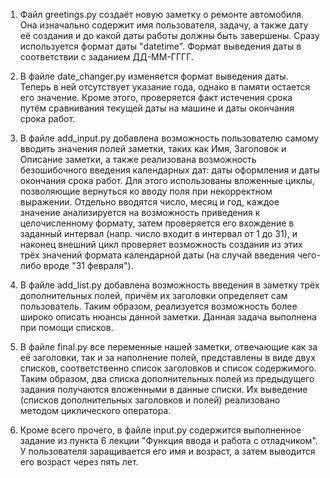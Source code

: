 1. Файл greetings.py создаёт новую заметку о ремонте автомобиля. Она изначально содержит имя пользователя, задачу, а также дату её создания и до какой даты работы должны быть завершены. Сразу используется формат даты "datetime". Формат выведения даты в соответствии с заданием ДД-ММ-ГГГГ.

2. В файле date_changer.py изменяется формат выведения даты. Теперь в ней отсутствует указание года, однако в памяти остается его значение. Кроме этого, проверяется факт истечения срока путём сравнивания текущей даты на машине и даты окончания срока работ.

3. В файле add_input.py добавлена возможность пользователю самому вводить значения полей заметки, таких как Имя, Заголовок и Описание заметки, а также реализована возможность безошибочного введения календарных дат: даты оформления и даты окончания срока работ. Для этого использованы вложенные циклы, позволяющие вернуться ко вводу поля при некорректном выражении. Отдельно вводятся число, месяц и год, каждое значение анализируется на возможность приведения к целочисленному формату, затем проверяется его вхождение в заданный интервал (напр. число входит в интервал от 1 до 31), и наконец внешний цикл проверяет возможность создания из этих трёх значений формата календарной даты (на случай введения чего-либо вроде "31 февраля").

4. В файле add_list.py добавлена возможность введения в заметку трёх дополнительных полей, причём их заголовки определяет сам пользователь. Таким образом, реализуется возможность более широко описать нюансы данной заметки. Данная задача выполнена при помощи списков.

5. В файле final.py все переменные нашей заметки, отвечающие как за её заголовки, так и за наполнение полей, представлены в виде двух списков, соответственно список заголовков и список содержимого. Таким образом, два списка дополнительных полей из предыдущего задания получаются вложенными в данные списки. Их выведение (списков дополнительных заголовков и полей) реализовано методом циклического оператора.

6. Кроме всего прочего, в файле input.py содержится выполненное задание из пункта 6 лекции "Функция ввода и работа с отладчиком". У пользователя заращивается его имя и возраст, а затем выводится его возраст через пять лет.
